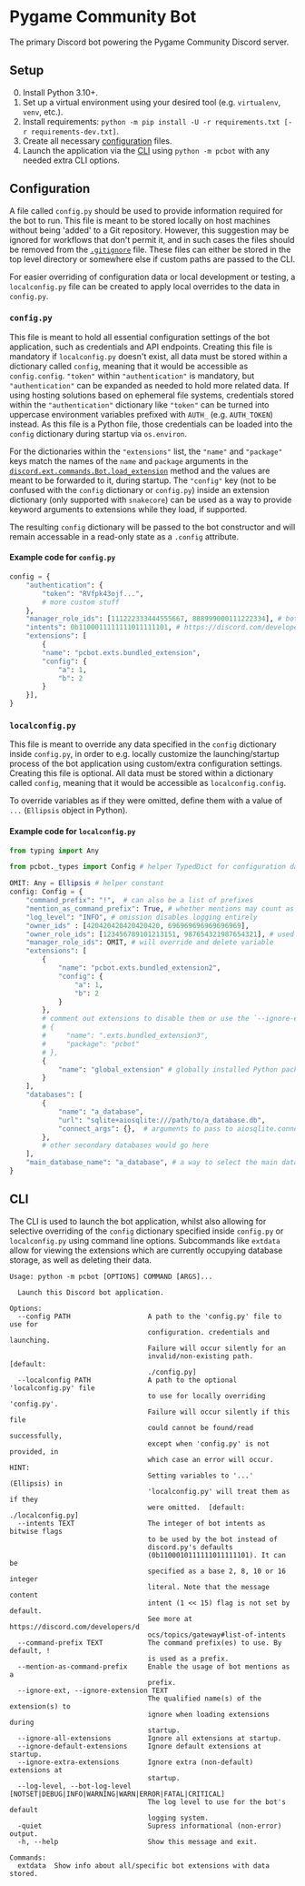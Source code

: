 # Pygame Community Bot
The primary Discord bot powering the Pygame Community Discord server. 

## Setup
0. Install Python 3.10+.
1. Set up a virtual environment using your desired tool (e.g. `virtualenv`, `venv`, etc.).
2. Install requirements: `python -m pip install -U -r requirements.txt [-r requirements-dev.txt]`.
3. Create all necessary [configuration](#configuration) files.
4. Launch the application via the [CLI](#cli) using `python -m pcbot` with any needed extra CLI options.

## Configuration
A file called `config.py` should be used to provide information required for the bot to run. This file is meant to be stored locally on host machines without being 'added' to a Git repository. However, this suggestion may be ignored for workflows that don't permit it, and in such cases the files should be removed from the [`.gitignore`](./.gitignore) file. These files can either be stored in the top level directory or somewhere else if custom paths are passed to the CLI.

For easier overriding of configuration data or local development or testing, a `localconfig.py` file can be created to apply local overrides to the data in `config.py`.


### `config.py`
This file is meant to hold all essential configuration settings of the bot application, such as credentials and API endpoints. Creating this file is mandatory if `localconfig.py` doesn't exist, all data must be stored within a dictionary called `config`, meaning that it would be accessible as `config.config`. `"token"` within `"authentication"` is mandatory, but `"authentication"` can be expanded as needed to hold more related data. If using hosting solutions based on ephemeral file systems, credentials stored within the `"authentication"` dictionary like `"token"` can be turned into uppercase environment variables prefixed with `AUTH_` (e.g. `AUTH_TOKEN`) instead. As this file is a Python file, those credentials can be loaded into the `config` dictionary during startup via `os.environ`.

For the dictionaries within the `"extensions"` list, the `"name"` and `"package"` keys match the names of the `name` and `package` arguments in the [`discord.ext.commands.Bot.load_extension`](https://discordpy.readthedocs.io/en/latest/ext/commands/api.html#discord.ext.commands.Bot.load_extension) method and the values are meant to be forwarded to it, during startup. The `"config"` key (not to be confused with the `config` dictionary or `config.py`) inside an extension dictionary (only supported with `snakecore`) can be used as a way to provide keyword arguments to extensions while they load, if supported.

The resulting `config` dictionary will be passed to the bot constructor and will remain accessable in a read-only state as a `.config` attribute.

#### Example code for `config.py`
```py
config = {
    "authentication": {
        "token": "RVfpk43ojf...",
        # more custom stuff
    },
    "manager_role_ids": [111222333444555667, 888999000111222334], # bot managers (e.g. the Wizard role on the Discord server)
    "intents": 0b1100011111111011111101, # https://discord.com/developers/docs/topics/gateway#list-of-intents
    "extensions": [
        {
        "name": "pcbot.exts.bundled_extension",
        "config": {
            "a": 1,
            "b": 2
        }
    }],
}
```

### `localconfig.py`
This file is meant to override any data specified in the `config` dictionary inside `config.py`, in order to e.g. locally customize the launching/startup process of the bot application using custom/extra configuration settings. Creating this file is optional. All data must be stored within a dictionary called `config`, meaning that it would be accessible as `localconfig.config`.

To override variables as if they were omitted, define them with a value of `...` (`Ellipsis` object in Python).

#### Example code for `localconfig.py` 
```py
from typing import Any

from pcbot._types import Config # helper TypedDict for configuration data type checking, can be subclassed to define new variables, or omitted completely

OMIT: Any = Ellipsis # helper constant
config: Config = {
    "command_prefix": "!",  # can also be a list of prefixes
    "mention_as_command_prefix": True, # whether mentions may count as command prefixes
    "log_level": "INFO", # omission disables logging entirely
    "owner_ids" : [420420420420420420, 696969696969696969],
    "owner_role_ids": [123456789101213151, 987654321987654321], # used to implement role-based dynamic owners
    "manager_role_ids": OMIT, # will override and delete variable
    "extensions": [
        {
            "name": "pcbot.exts.bundled_extension2",
            "config": {
                "a": 1,
                "b": 2
            }
        },
        # comment out extensions to disable them or use the `--ignore-extension ext_name` option via the CLI.
        # {
        #     "name": ".exts.bundled_extension3",
        #     "package": "pcbot"
        # },
        {
            "name": "global_extension" # globally installed Python packages can be loaded as extensions
        }
    ],
    "databases": [
        {
            "name": "a_database",
            "url": "sqlite+aiosqlite:///path/to/a_database.db",
            "connect_args": {},  # arguments to pass to aiosqlite.connect() from sqlalchemy
        },
        # other secondary databases would go here
    ],
    "main_database_name": "a_database", # a way to select the main database by name
}
```

## CLI
The CLI is used to launch the bot application, whilst also allowing for selective overriding of the `config` dictionary specified inside `config.py` or `localconfig.py` using command line options. Subcommands like `extdata` allow for viewing the extensions which are currently occupying database storage, as well as deleting their data.

```
Usage: python -m pcbot [OPTIONS] COMMAND [ARGS]...

  Launch this Discord bot application.

Options:
  --config PATH                   A path to the 'config.py' file to use for
                                  configuration. credentials and launching.
                                  Failure will occur silently for an
                                  invalid/non-existing path.  [default:
                                  ./config.py]
  --localconfig PATH              A path to the optional 'localconfig.py' file
                                  to use for locally overriding 'config.py'.
                                  Failure will occur silently if this file
                                  could cannot be found/read successfully,
                                  except when 'config.py' is not provided, in
                                  which case an error will occur. HINT:
                                  Setting variables to '...' (Ellipsis) in
                                  'localconfig.py' will treat them as if they
                                  were omitted.  [default: ./localconfig.py]
  --intents TEXT                  The integer of bot intents as bitwise flags
                                  to be used by the bot instead of
                                  discord.py's defaults
                                  (0b1100010111111011111101). It can be
                                  specified as a base 2, 8, 10 or 16 integer
                                  literal. Note that the message content
                                  intent (1 << 15) flag is not set by default.
                                  See more at https://discord.com/developers/d
                                  ocs/topics/gateway#list-of-intents
  --command-prefix TEXT           The command prefix(es) to use. By default, !
                                  is used as a prefix.
  --mention-as-command-prefix     Enable the usage of bot mentions as a
                                  prefix.
  --ignore-ext, --ignore-extension TEXT
                                  The qualified name(s) of the extension(s) to
                                  ignore when loading extensions during
                                  startup.
  --ignore-all-extensions         Ignore all extensions at startup.
  --ignore-default-extensions     Ignore default extensions at startup.
  --ignore-extra-extensions       Ignore extra (non-default) extensions at
                                  startup.
  --log-level, --bot-log-level [NOTSET|DEBUG|INFO|WARNING|WARN|ERROR|FATAL|CRITICAL]
                                  The log level to use for the bot's default
                                  logging system.
  -quiet                          Supress informational (non-error) output.
  -h, --help                      Show this message and exit.

Commands:
  extdata  Show info about all/specific bot extensions with data stored.
```

